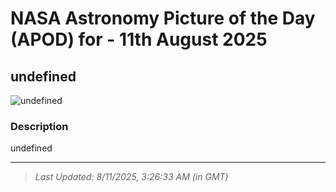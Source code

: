 
# NASA Astronomy Picture of the Day (APOD) for - 11th August 2025
## undefined

![undefined](undefined)

### Description
undefined

---
> _Last Updated: 8/11/2025, 3:26:33 AM (in GMT)_
